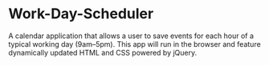 # Work-Day-Scheduler
A calendar application that allows a user to save events for each hour of a typical working day (9am–5pm). This app will run in the browser and feature dynamically updated HTML and CSS powered by jQuery.
